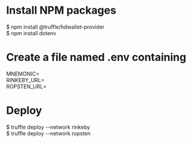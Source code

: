 # Install NPM packages
$ npm install @truffle/hdwallet-provider\
$ npm install dotenv

# Create a file named .env containing
MNEMONIC=<your mnemonic>\
RINKEBY_URL=<Rinkeby testnet URL>\
ROPSTEN_URL=<Ropsten testnet URL>

# Deploy
$ truffle deploy --network rinkeby\
$ truffle deploy --network ropsten
